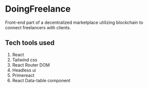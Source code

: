 # DoingFreelance

Front-end part of a decentralized marketplace utilizing blockchain to connect freelancers with clients.

## Tech tools used
1. React
2. Tailwind css
3. React Router DOM
4. Headless ui
5. Primereact
6. React Data-table component
